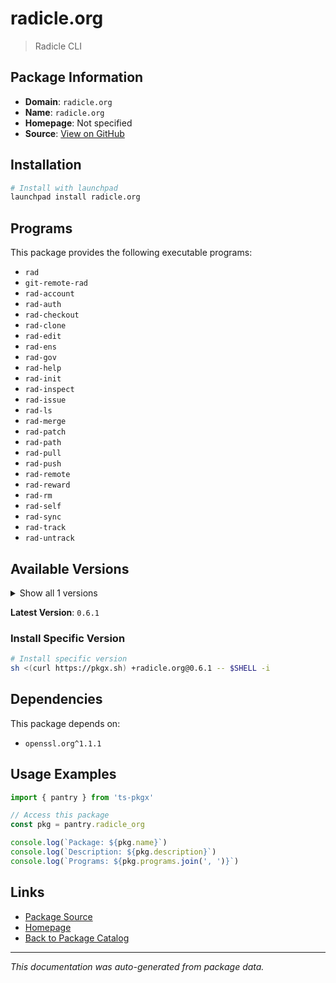 # radicle.org

> Radicle CLI

## Package Information

- **Domain**: `radicle.org`
- **Name**: `radicle.org`
- **Homepage**: Not specified
- **Source**: [View on GitHub](https://github.com/pkgxdev/pantry/tree/main/projects/radicle.org/package.yml)

## Installation

```bash
# Install with launchpad
launchpad install radicle.org
```

## Programs

This package provides the following executable programs:

- `rad`
- `git-remote-rad`
- `rad-account`
- `rad-auth`
- `rad-checkout`
- `rad-clone`
- `rad-edit`
- `rad-ens`
- `rad-gov`
- `rad-help`
- `rad-init`
- `rad-inspect`
- `rad-issue`
- `rad-ls`
- `rad-merge`
- `rad-patch`
- `rad-path`
- `rad-pull`
- `rad-push`
- `rad-remote`
- `rad-reward`
- `rad-rm`
- `rad-self`
- `rad-sync`
- `rad-track`
- `rad-untrack`

## Available Versions

<details>
<summary>Show all 1 versions</summary>

- `0.6.1`

</details>

**Latest Version**: `0.6.1`

### Install Specific Version

```bash
# Install specific version
sh <(curl https://pkgx.sh) +radicle.org@0.6.1 -- $SHELL -i
```

## Dependencies

This package depends on:

- `openssl.org^1.1.1`

## Usage Examples

```typescript
import { pantry } from 'ts-pkgx'

// Access this package
const pkg = pantry.radicle_org

console.log(`Package: ${pkg.name}`)
console.log(`Description: ${pkg.description}`)
console.log(`Programs: ${pkg.programs.join(', ')}`)
```

## Links

- [Package Source](https://github.com/pkgxdev/pantry/tree/main/projects/radicle.org/package.yml)
- [Homepage](#)
- [Back to Package Catalog](../package-catalog.md)

---

*This documentation was auto-generated from package data.*
